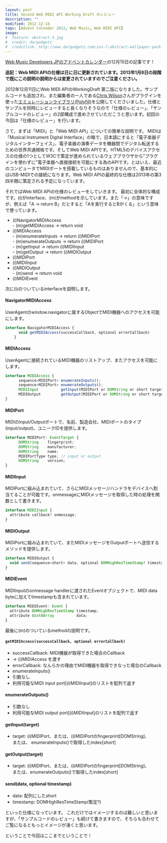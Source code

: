 ```yaml
---
layout: post
title: Second Web MIDI API Working Draft のレビュー
description: ""
modified: 2012-12-14
tags: [Advent Calender 2012, Web Music, Web MIDI API]
image:
#  feature: abstract-3.jpg
#  credit: dargadgetz
#  creditlink: http://www.dargadgetz.com/ios-7-abstract-wallpaper-pack-for-iphone-5-and-ipod-touch-retina/
---
```

<div> </div>
<a href="https://adventar.org/calendars/22" taget="_blank">Web Music Developers JPのアドベントカレンダー</a>の12月15日の記事です！

**追記：Web MIDI APIの仕様は日に日に更新されています。2013年1月8日の段階で既にこの説明の説明からは変更されていますのでご注意ください。**


2012年12月11日にWeb MIDI APIのWorkingDraft 第二版になりました。サンプルコードも追加され、また編集者の一人である<a href="//twitter.com/cwilso" target="_blank">Chris Wilson</a>さんがプラグインを使った<a href="https://github.com/cwilso/WebMIDIAPIShim" target="_blank">エミュレーションライブラリ(Polyfill)</a>を公開してくださいました。仕様とサンプルを同時にレビューすると長くなりそうなので「仕様のレビュー」、「サンプルコードのレビュー」の2部構成で進めさせていただこうと思います。初回の今回は「仕様のレビュー」を行います。

さて、まずは「MIDI」と「Web MIDI API」についての簡単な説明です。
MIDIは「Musical Instrument Digital Interface」の略で、日本語にすると「電子楽器デジタルインターフェイス」、電子楽器の演奏データを機器間でデジタル転送するための世界共通規格です。そしてWeb MIDI APIです。HTML5のデバイスアクセスの仕様の1つとしてW3Cで策定が進められているウェブブラウザから”プラグインを使わずに”電子楽器へ直接接続を可能にする為のAPIです。とはいえ、最近のコンピュータでMIDIポートを搭載しているものはありませんので、基本的にはUSB-MIDIでの接続になります。Web MIDI APIの最終的な仕様は2013年の第3四半期に策定される予定になっています。

それではWeb MIDI APIの仕様のレビューをしていきます。
最初に全体的な構成です。(i)がinterface、(m)がmethodを示しています。また「->」の意味ですが、例えば「A -> return B」だとすると「Aを実行するとBがくる」という意味で使っています。

- (i)NavigatorMIDIAccess<br>- (m)getMIDIAccess -> return void
- (i)MIDIAccess
   <br>- (m)enumerateInputs -> return (i)MIDIPort
   <br>- (m)enumerateOutputs -> return (i)MIDIPort
   <br>- (m)getInput -> return (i)MIDIInput
   <br>- (m)getOutput -> return (i)MIDIOutput
- (i)MIDIPort
- (i)MIDIInput
- (i)MIDIOutput
   <br>- (m)send -> return void
-  (i)MIDIEvent

次に(i)のついているinterfaceを説明します。

#### NavigatorMIDIAccess
UserAgentのwindow.navigatorに属するObjectでMIDI機器へのアクセスを可能にします。

```javascript
interface NavigatorMIDIAccess {
      void getMIDIAccess(successCallback, optional errorCallback)
    }
```

#### MIDIAccess
UserAgentに接続されているMIDI機器のリストアップ、またアクセスを可能にします。

```javascript
interface MIDIAccess {
      sequence<MIDIPort> enumerateInputs();
      sequence<MIDIPort> enumerateOutputs();
      MIDIInput          getInput(MIDIPort or DOMString or short target);
      MIDIOutput         getOutput(MIDIPort or DOMString or short target);
}
```

#### MIDIPort
MIDIのInput/Outputポートで、名前、製造会社、MIDIポートのタイプ(input/output)、ユニークIDを提供します。

```javascript
interface MIDIPort: EventTarget {
      DOMString    fingerprint;
      DOMString    manufacturer;
      DOMString    name;
      MIDIPortType type; // input or output
      DOMString    version;
}
```

#### MIDIInput
MIDIPortに組み込まれていて、さらにMIDIメッセージハンドラをデバイスへ割当てることが可能です。onmessageにMIDIメッセージを取得した時の処理を関数として書きます。

```javascript
interface MIDIInput {
  attribute callback? onmessage;
}
```


#### MIDIOutput
MIDIPortに組み込まれていて、またMIDIメッセージをOutputポートへ送信するメソッドを提供します。

```javascript
interface MIDIOutput {
  void send(sequence<short> data, optional DOMHighResTimeStamp? timestamp);
}
```

#### MIDIEvent
MIDIInputのonmessage handlerに渡されたEventオブジェクトで、MIDI data byteに加えてtimestampも含まれています。

```javascript
interface MIDIEvent: Event {
  attribute DOMHighResTimeStamp timestamp;
  attribute Uint8Array          data;
}
```

最後に(m)のついているmethodの説明です。

#### `getMIDIAccess(successCallback, optional errorCallback)`

- successCallback: MIDI機器が取得できた場合のCallback
- -> (i)MIDIAccess を渡す
- errorCallback: なんらかの理由でMIDI機器を取得できなった場合のCallback
- enumerateInputs()
- 引数なし
- 利用可能なMIDI input port[(i)MIDIInput]のリストを配列で返す

#### enumerateOutputs()

- 引数なし
- 利用可能なMIDI output port[(i)MIDIInput]のリストを配列で返す


#### getInput(target)

- target: (i)MIDIPort、または、(i)MIDIPortのfingerprint[DOMString]、<br>または、 enumerateInputs()で取得したindex[short]

#### getOutput(target)
- target: (i)MIDIPort、または、(i)MIDIPortのfingerprint[DOMString]、
                        <br>または、enumerateOutputs()で取得したindex[short]

#### send(data, optional timestamp)
- data: 配列にしたshort
- timestamp: DOMHighResTimeStamp(暫定?)



といった仕様になっています。
これだけではイメージするのは難しいと思いますが、「サンプルコードのレビュー」も続けて書きますので、そちらも合わせてご覧になるともっとイメージが湧くと思います。

ということで今回はここまでということで！
